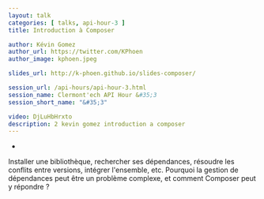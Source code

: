 ```yaml
---
layout: talk
categories: [ talks, api-hour-3 ]
title: Introduction à Composer

author: Kévin Gomez
author_url: https://twitter.com/KPhoen
author_image: kphoen.jpeg

slides_url: http://k-phoen.github.io/slides-composer/

session_url: /api-hours/api-hour-3.html
session_name: Clermont'ech API Hour &#35;3
session_short_name: "&#35;3"

video: DjLuHbHrxto
description: 2 kevin gomez introduction a composer
---
```

-

Installer une bibliothèque, rechercher ses dépendances, résoudre les conflits
entre versions, intégrer l'ensemble, etc. Pourquoi la gestion de dépendances
peut être un problème complexe, et comment Composer peut y répondre ?
